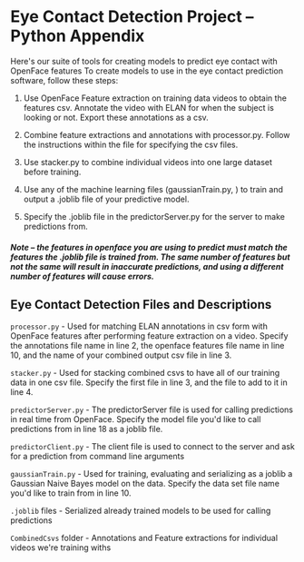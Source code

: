 # Eye Contact Detection Project – Python Appendix
Here's our suite of tools for creating models to predict eye contact with OpenFace features
To create models to use in the eye contact prediction software, follow these steps:

1. Use OpenFace Feature extraction on training data videos to obtain the features csv. Annotate the video with ELAN for when the subject is looking or not. Export these annotations as a csv.

2. Combine feature extractions and annotations with processor.py. Follow the instructions within the file for specifying the csv files.

3. Use stacker.py to combine individual videos into one large dataset before training.

4. Use any of the machine learning files (gaussianTrain.py, ) to train and output a .joblib file of your predictive model.

5. Specify the .joblib file in the predictorServer.py for the server to make predictions from.

##### Note – the features in openface you are using to predict must match the features the .joblib file is trained from. The same number of features but not the same will result in inaccurate predictions, and using a different number of features will cause errors.

## Eye Contact Detection Files and Descriptions

`processor.py` - Used for matching ELAN annotations in csv form with OpenFace features after performing feature extraction on a video.
Specify the annotations file name in line 2, the openface features file name in line 10, and the name of your combined output csv file in line 3.

`stacker.py` - Used for stacking combined csvs to have all of our training data in one csv file.
Specify the first file in line 3, and the file to add to it in line 4.

`predictorServer.py` - The predictorServer file is used for calling predictions in real time from OpenFace.
Specify the model file you'd like to call predictions from in line 18 as a joblib file.

`predictorClient.py` - The client file is used to connect to the server and ask for a prediction from command line arguments

`gaussianTrain.py` - Used for training, evaluating and serializing as a joblib a Gaussian Naive Bayes model on the data.
Specify the data set file name you'd like to train from in line 10.

`.joblib` files - Serialized already trained models to be used for calling predictions

`CombinedCsvs` folder - Annotations and Feature extractions for individual videos we're training withs
